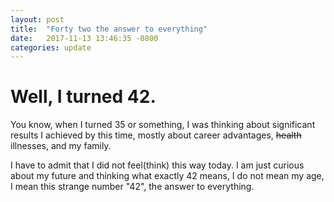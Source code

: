 ```yaml
---
layout: post
title:  "Forty two the answer to everything"
date:   2017-11-13 13:46:35 -0800
categories: update
---
```


# Well, I turned 42.

You know, when I turned 35 or something, I was thinking about significant results I achieved by this time, mostly about career advantages, ~~health~~ illnesses, and my family.

I have to admit that I did not feel(think) this way today. I am just curious about my future and thinking what exactly 42 means,  I  do not mean my age, I  mean this strange number "42",  the answer to everything.

